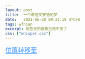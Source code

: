 ```yaml
---
layout: post
title:  一个奇怪又安逸的梦
date:   2021-06-28 09:21:18 UTC+8
tags: wfnian
excerpt: 前些天的疲惫已然不见了
css: ["whisper.css"]
---
```


<a href="{{site.baseurl}}/workspace/every_year/whisper_2021" style="color: #3794ff; font-size:20px">位置转移至</a>
